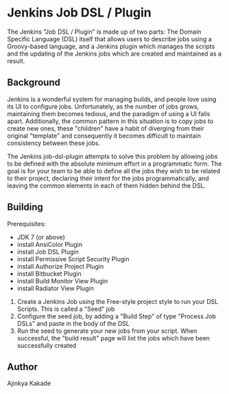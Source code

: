Jenkins Job DSL / Plugin
========================

The Jenkins "Job DSL / Plugin" is made up of two parts: The Domain Specific Language (DSL) itself that allows users to
describe jobs using a Groovy-based language, and a Jenkins plugin which manages the scripts and the updating of the
Jenkins jobs which are created and maintained as a result.

Background
----------
Jenkins is a wonderful system for managing builds, and people love using its UI to configure jobs.  Unfortunately, as
the number of jobs grows, maintaining them becomes tedious, and the paradigm of using a UI falls apart. Additionally,
the common pattern in this situation is to copy jobs to create new ones, these "children" have a habit of
diverging from their original "template" and consequently it becomes difficult to maintain consistency between these
jobs.

The Jenkins job-dsl-plugin attempts to solve this problem by allowing jobs to be defined with the absolute minimum
effort in a programmatic form.  The goal is for your team to be able to define all the jobs they wish to be related to
their project, declaring their intent for the jobs programmatically, and leaving the common elements in each of them
hidden behind the DSL.


Building
--------
Prerequisites:
* JDK 7 (or above)
* install AnsiColor Plugin
* install Job DSL Plugin
* install Permissive Script Security Plugin
* install Authorize Project Plugin
* install Bitbucket Plugin
* install Build Monitor View Plugin
* install Radiator View Plugin


1. Create a Jenkins Job using the Free-style project style to run your DSL Scripts. This is called a "Seed" job
2. Configure the seed job, by adding a "Build Step" of type "Process Job DSLs" and paste in the body of the DSL
3. Run the seed to generate your new jobs from your script. When successful, the "build result" page will list the jobs
which have been successfully created


Author
-------
Ajinkya Kakade

